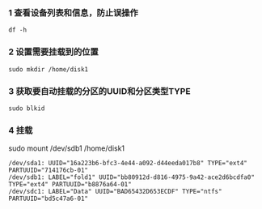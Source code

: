 ### 1 查看设备列表和信息，防止误操作

`df -h`

### 2 设置需要挂载到的位置
`sudo mkdir /home/disk1`

### 3 获取要自动挂载的分区的UUID和分区类型TYPE

`sudo blkid`

### 4 挂载

 sudo mount /dev/sdb1 /home/disk1 

```
/dev/sda1: UUID="16a223b6-bfc3-4e44-a092-d44eeda017b8" TYPE="ext4" PARTUUID="714176cb-01"
/dev/sdb1: LABEL="fold1" UUID="bb80912d-d816-4975-9a42-ace2d6bcdfa0" TYPE="ext4" PARTUUID="b8876a64-01"
/dev/sdc1: LABEL="Data" UUID="BAD65432D653ECDF" TYPE="ntfs" PARTUUID="bd5c47a6-01"
```

